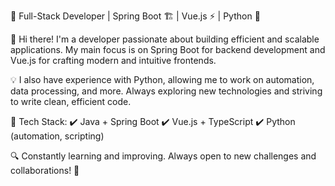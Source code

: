 🚀 Full-Stack Developer | Spring Boot 🏗️ | Vue.js ⚡ | Python 🐍

👋 Hi there! I'm a developer passionate about building efficient and scalable applications. My main focus is on Spring Boot for backend development and Vue.js for crafting modern and intuitive frontends.

💡 I also have experience with Python, allowing me to work on automation, data processing, and more. Always exploring new technologies and striving to write clean, efficient code.

📌 Tech Stack:
✔️ Java + Spring Boot
✔️ Vue.js + TypeScript
✔️ Python (automation, scripting)

🔍 Constantly learning and improving. Always open to new challenges and collaborations! 🚀
